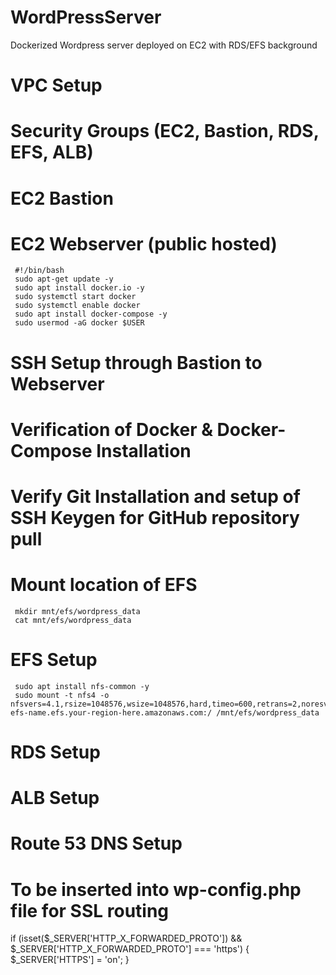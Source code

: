 # WordPressServer
Dockerized Wordpress server deployed on EC2 with RDS/EFS background

# VPC Setup
# Security Groups (EC2, Bastion, RDS, EFS, ALB)
# EC2 Bastion 
# EC2 Webserver (public hosted)
     #!/bin/bash
     sudo apt-get update -y
     sudo apt install docker.io -y
     sudo systemctl start docker
     sudo systemctl enable docker
     sudo apt install docker-compose -y
     sudo usermod -aG docker $USER
     
# SSH Setup through Bastion to Webserver
# Verification of Docker & Docker-Compose Installation
# Verify Git Installation and setup of SSH Keygen for GitHub repository pull
# Mount location of EFS
     mkdir mnt/efs/wordpress_data
     cat mnt/efs/wordpress_data
     
# EFS Setup
     sudo apt install nfs-common -y
     sudo mount -t nfs4 -o nfsvers=4.1,rsize=1048576,wsize=1048576,hard,timeo=600,retrans=2,noresvport efs-name.efs.your-region-here.amazonaws.com:/ /mnt/efs/wordpress_data
# RDS Setup
# ALB Setup
# Route 53 DNS Setup 


# To be inserted into wp-config.php file for SSL routing

if (isset($_SERVER['HTTP_X_FORWARDED_PROTO']) && $_SERVER['HTTP_X_FORWARDED_PROTO'] === 'https') {
     $_SERVER['HTTPS'] = 'on';
}

